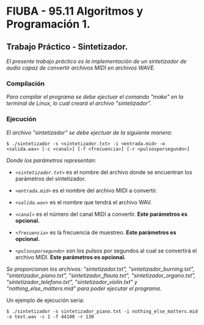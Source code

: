 # FIUBA - 95.11 Algoritmos y Programación 1.

## Trabajo Práctico - Sintetizador. 

_El presente trabajo práctico es la implementación de un sintetizador de audio capaz de convertir archivos MIDI en archivos WAVE._

### Compilación

_Para compilar el programa se debe ejectuar el comando "make" en la terminal de Linux, lo cual creará el archivo "sintetizador"._

### Ejecución

_El archivo "sintetizador" se debe ejectuar de la siguiente manera:_

```
$ ./sintetizador -s <sintetizador.txt> -i <entrada.mid> -o <salida.wav> [-c <canal>] [-f <frecuencia>] [-r <pulsosporsegundo>]
```

_Donde los parámetros representan:_


* *`<sintetizador.txt>`* es el nombre del archivo donde se encuentran los parámetros del sintetizador.

* *`<entrada.mid>`* es el nombre del archivo MIDI a convertir.

* *`<salida.wav>`* es el nombre que tendrá el archivo WAV.

* *`<canal>`* es el número del canal MIDI a convertir. **Este parámetros es opcional.**

* *`<frecuencia>`* es la frecuencia de muestreo. **Este parámetros es opcional.**

* *`<pulsosporsegundo>`* son los pulsos por segundos al cual se convertirá el archivo MIDI. **Este parámetros es opcional.**



_Se proporcionan los archivos: "sintetizador.txt", "sintetizador_burning.txt", "sintetizador_piano.txt", "sintetizador_flauta.txt", "sintetizador_organo.txt", "sintetizador_telefono.txt", "sintetizador_violin.txt" y "nothing_else_matters.mid" para poder ejecutar el programa._

Un ejemplo de ejecución sería:

```
$ ./sintetizador -s sintetizador_piano.txt -i nothing_else_matters.mid -o test.wav -c 1 -f 44100 -r 130
```

